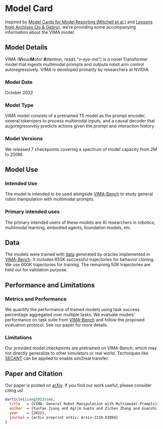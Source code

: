 # Model Card

Inspired by [Model Cards for Model Reporting (Mitchell et al.)](https://arxiv.org/abs/1810.03993) and [Lessons from Archives (Jo & Gebru)](https://arxiv.org/abs/1912.10389), we’re providing some accompanying information about the VIMA model.

## Model Details
VIMA (**Vi**suo**M**otor **A**ttention, reads "_v-eye-ma_") is a novel Transformer model that ingests multimodal prompts and outputs robot arm control autoregressively. VIMA is developed primarily by researchers at NVIDIA.

### Model Date
October 2022

### Model Type
VIMA model consists of a pretrained T5 model as the prompt encoder, several tokenizers to process multimodal inputs, and a causal decoder that augoregressively predicts actions given the prompt and interaction history.

### Model Versions
We released 7 checkpoints covering a spectrum of model capacity from 2M to 200M.

## Model Use

### Intended Use
The model is intended to be used alongside [VIMA-Bench](https://github.com/vimalabs/VimaBench) to study general robot manipulation with multimodal prompts.


### Primary intended uses
The primary intended users of these models are AI researchers in robotics, multimodal learning, embodied agents, foundation models, etc.

## Data
The models were trained with [data](https://doi.org/10.5281/zenodo.7127587) generated by oracles implemented in [VIMA-Bench](https://github.com/vimalabs/VimaBench). It includes 650K successful trajectories for behavior cloning. We use 600K trajectories for training. The remaining 50K trajectories are held out for validation purpose.

## Performance and Limitations
### Metrics and Performance
We quantify the performance of trained models using task success percentage aggregated over multiple tasks. We evaluate models' performance on task suite from [VIMA-Bench](https://github.com/vimalabs/VimaBench) and follow the proposed evaluation protocol. See our paper for more details.

### Limitations
Our provided model checkpoints are pretrained on VIMA-Bench, which may not directly generalize to other simulators or real world. Techniques like [SECANT](https://linxifan.github.io/secant-site/) can be applied to enable sim2real transfer.

## Paper and Citation

Our paper is posted on [arXiv](https://arxiv.org/abs/2210.03094). If you find our work useful, please consider citing us! 

```bibtex
@article{jiang2022vima,
  title   = {VIMA: General Robot Manipulation with Multimodal Prompts},
  author  = {Yunfan Jiang and Agrim Gupta and Zichen Zhang and Guanzhi Wang and Yongqiang Dou and Yanjun Chen and Li Fei-Fei and Anima Anandkumar and Yuke Zhu and Linxi Fan},
  year    = {2022},
  journal = {arXiv preprint arXiv: Arxiv-2210.03094}
}
```

